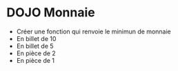 # DOJO Monnaie

* Créer une fonction qui renvoie le minimun de monnaie
* En billet de 10
* En billet de 5
* En pièce de 2
* En pièce de 1
